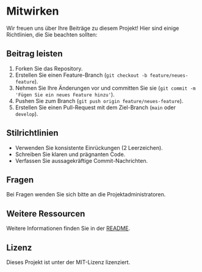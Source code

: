 # Mitwirken

Wir freuen uns über Ihre Beiträge zu diesem Projekt! Hier sind einige Richtlinien, die Sie beachten sollten:

## Beitrag leisten
1. Forken Sie das Repository.
2. Erstellen Sie einen Feature-Branch (`git checkout -b feature/neues-feature`).
3. Nehmen Sie Ihre Änderungen vor und committen Sie sie (`git commit -m 'Fügen Sie ein neues Feature hinzu'`).
4. Pushen Sie zum Branch (`git push origin feature/neues-feature`).
5. Erstellen Sie einen Pull-Request mit dem Ziel-Branch (`main` oder `develop`).

## Stilrichtlinien
- Verwenden Sie konsistente Einrückungen (2 Leerzeichen).
- Schreiben Sie klaren und prägnanten Code.
- Verfassen Sie aussagekräftige Commit-Nachrichten.

## Fragen
Bei Fragen wenden Sie sich bitte an die Projektadministratoren.

## Weitere Ressourcen
Weitere Informationen finden Sie in der [README](README.md).

## Lizenz
Dieses Projekt ist unter der MIT-Lizenz lizenziert.